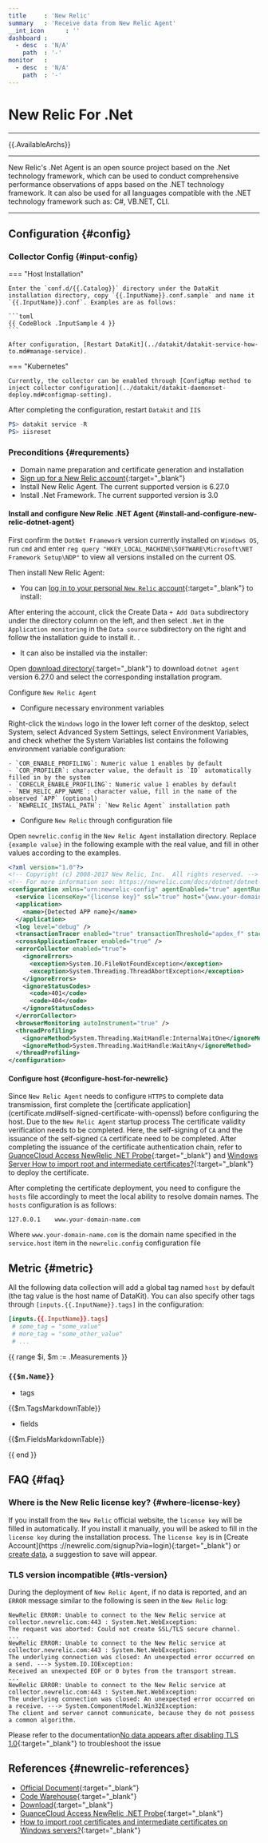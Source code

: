 ```yaml
---
title     : 'New Relic'
summary   : 'Receive data from New Relic Agent'
__int_icon      : ''
dashboard :
  - desc  : 'N/A'
    path  : '-'
monitor   :
  - desc  : 'N/A'
    path  : '-'
---
```


<!-- markdownlint-disable MD025 -->
# New Relic For .Net
<!-- markdownlint-enable -->

---

{{.AvailableArchs}}

---

New Relic's .Net Agent is an open source project based on the .Net technology framework, which can be used to conduct comprehensive performance observations of apps based on the .NET technology framework. It can also be used for all languages compatible with the .NET technology framework such as: C#, VB.NET, CLI.

---

## Configuration {#config}

### Collector Config {#input-config}

<!-- markdownlint-disable MD046 -->
=== "Host Installation"

    Enter the `conf.d/{{.Catalog}}` directory under the DataKit installation directory, copy `{{.InputName}}.conf.sample` and name it `{{.InputName}}.conf`. Examples are as follows:

    ```toml
    {{ CodeBlock .InputSample 4 }}
    ```

    After configuration, [Restart DataKit](../datakit/datakit-service-how-to.md#manage-service).

=== "Kubernetes"

    Currently, the collector can be enabled through [ConfigMap method to inject collector configuration](../datakit/datakit-daemonset-deploy.md#configmap-setting).
<!-- markdownlint-enable -->

After completing the configuration, restart `Datakit` and `IIS`

```powershell
PS> datakit service -R
PS> iisreset
```

### Preconditions {#requrements}

- Domain name preparation and certificate generation and installation
- [Sign up for a New Relic account](https://newrelic.com/signup?via=login){:target="_blank"}
- Install New Relic Agent. The current supported version is 6.27.0
- Install .Net Framework. The current supported version is 3.0

#### Install and configure New Relic .NET Agent {#install-and-configure-new-relic-dotnet-agent}

First confirm the `DotNet Framework` version currently installed on `Windows OS`, run `cmd` and enter `reg query "HKEY_LOCAL_MACHINE\SOFTWARE\Microsoft\NET Framework Setup\NDP"` to view all versions installed on the current OS.

Then install New Relic Agent:

- You can [log in to your personal `New Relic` account](https://one.newrelic.com){:target="_blank"} to install:

After entering the account, click the Create Data `+ Add Data` subdirectory under the directory column on the left, and then select `.Net` in the `Application monitoring` in the `Data source` subdirectory on the right and follow the installation guide to install it. .

- It can also be installed via the installer:

Open [download directory](https://download.newrelic.com/dot_net_agent/6.x_release/){:target="_blank"} to download `dotnet agent` version 6.27.0 and select the corresponding installation program.

Configure `New Relic Agent`

- Configure necessary environment variables

Right-click the `Windows` logo in the lower left corner of the desktop, select System, select Advanced System Settings, select Environment Variables, and check whether the System Variables list contains the following environment variable configuration:

<!-- markdownlint-disable MD046 -->
    - `COR_ENABLE_PROFILING`: Numeric value 1 enables by default
    - `COR_PROFILER`: character value, the default is `ID` automatically filled in by the system
    - `CORECLR_ENABLE_PROFILING`: Numeric value 1 enables by default
    - `NEW_RELIC_APP_NAME`: character value, fill in the name of the observed `APP` (optional)
    - `NEWRELIC_INSTALL_PATH`: `New Relic Agent` installation path
<!-- markdownlint-enable -->

- Configure `New Relic` through configuration file

Open `newrelic.config` in the `New Relic Agent` installation directory. Replace `{example value}` in the following example with the real value, and fill in other values according to the examples.

```xml
<?xml version="1.0"?>
<!-- Copyright (c) 2008-2017 New Relic, Inc.  All rights reserved. -->
<!-- For more information see: https://newrelic.com/docs/dotnet/dotnet-agent-configuration -->
<configuration xmlns="urn:newrelic-config" agentEnabled="true" agentRunID="{agent id (You can make your own or leave it blank)}">
  <service licenseKey="{license key}" ssl="true" host="{www.your-domain-name.com}" port="{DataKit Port}" />
  <application>
    <name>{Detected APP name}</name>
  </application>
  <log level="debug" />
  <transactionTracer enabled="true" transactionThreshold="apdex_f" stackTraceThreshold="500" recordSql="obfuscated" explainEnabled="false" explainThreshold="500" />
  <crossApplicationTracer enabled="true" />
  <errorCollector enabled="true">
    <ignoreErrors>
      <exception>System.IO.FileNotFoundException</exception>
      <exception>System.Threading.ThreadAbortException</exception>
    </ignoreErrors>
    <ignoreStatusCodes>
      <code>401</code>
      <code>404</code>
    </ignoreStatusCodes>
  </errorCollector>
  <browserMonitoring autoInstrument="true" />
  <threadProfiling>
    <ignoreMethod>System.Threading.WaitHandle:InternalWaitOne</ignoreMethod>
    <ignoreMethod>System.Threading.WaitHandle:WaitAny</ignoreMethod>
  </threadProfiling>
</configuration>
```

#### Configure host {#configure-host-for-newrelic}

Since `New Relic Agent` needs to configure `HTTPS` to complete data transmission, first complete the [certificate application] (certificate.md#self-signed-certificate-with-openssl) before configuring the host. Due to the `New Relic Agent` startup process The certificate validity verification needs to be completed. Here, the self-signing of `CA` and the issuance of the self-signed `CA` certificate need to be completed. After completing the issuance of the certificate authentication chain, refer to [GuanceCloud Access NewRelic .NET Probe](https://blog.csdn.net/liurui_wuhan/article/details/132889536){:target="_blank"} and [Windows Server How to import root and intermediate certificates?](https://baijiahao.baidu.com/s?id=1738111820379111942&wfr=spider&for=pc){:target="_blank"} to deploy the certificate.

After completing the certificate deployment, you need to configure the `hosts` file accordingly to meet the local ability to resolve domain names. The `hosts` configuration is as follows:

```config
127.0.0.1    www.your-domain-name.com
```

Where `www.your-domain-name.com` is the domain name specified in the `service.host` item in the `newrelic.config` configuration file

## Metric {#metric}

All the following data collection will add a global tag named `host` by default (the tag value is the host name of DataKit). You can also specify other tags through `[inputs.{{.InputName}}.tags]` in the configuration:

``` toml
[inputs.{{.InputName}}.tags]
 # some_tag = "some_value"
 # more_tag = "some_other_value"
 # ...
```

{{ range $i, $m := .Measurements }}

### `{{$m.Name}}`

- tags

{{$m.TagsMarkdownTable}}

- fields

{{$m.FieldsMarkdownTable}}

{{ end }}

## FAQ {#faq}

### Where is the New Relic license key? {#where-license-key}

If you install from the `New Relic` official website, the `license key` will be filled in automatically. If you install it manually, you will be asked to fill in the `license key` during the installation process. The `license key` is in [Create Account](https ://newrelic.com/signup?via=login){:target="_blank"} or [create data](newrelic.md#install-and-configure-new-relic-dotnet-agent), a suggestion to save will appear.

### TLS version incompatible {#tls-version}

During the deployment of `New Relic Agent`, if no data is reported, and an `ERROR` message similar to the following is seen in the `New Relic` log:

```log
NewRelic ERROR: Unable to connect to the New Relic service at collector.newrelic.com:443 : System.Net.WebException:
The request was aborted: Could not create SSL/TLS secure channel.
...
NewRelic ERROR: Unable to connect to the New Relic service at collector.newrelic.com:443 : System.Net.WebException:
The underlying connection was closed: An unexpected error occurred on a send. ---> System.IO.IOException:
Received an unexpected EOF or 0 bytes from the transport stream.
...
NewRelic ERROR: Unable to connect to the New Relic service at collector.newrelic.com:443 : System.Net.WebException:
The underlying connection was closed: An unexpected error occurred on a receive. ---> System.ComponentModel.Win32Exception:
The client and server cannot communicate, because they do not possess a common algorithm.
```

Please refer to the documentation[No data appears after disabling TLS 1.0](https://docs.newrelic.com/docs/apm/agents/net-agent/troubleshooting/no-data-appears-after-disabling-tls-10/){:target="_blank"} to troubleshoot the issue

## References {#newrelic-references}

- [Official Document](https://docs.newrelic.com/){:target="_blank"}
- [Code Warehouse](https://github.com/newrelic/newrelic-dotnet-agent){:target="_blank"}
- [Download](https://download.newrelic.com/){:target="_blank"}
- [GuanceCloud Access NewRelic .NET Probe](https://blog.csdn.net/liurui_wuhan/article/details/132889536){:target="_blank"}
- [How to import root certificates and intermediate certificates on Windows servers?](https://baijiahao.baidu.com/s?id=1738111820379111942&wfr=spider&for=pc){:target="_blank"}
